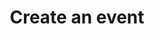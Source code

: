 ---
step: 1
title: Create an event
description: Submit your party needs with just a few clicks, whether a full party or just a cake.
image: "./step1.svg"
---